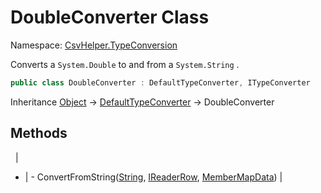 # DoubleConverter Class

Namespace: [CsvHelper.TypeConversion](/api/CsvHelper.TypeConversion)

Converts a ``System.Double`` to and from a ``System.String`` .

```cs
public class DoubleConverter : DefaultTypeConverter, ITypeConverter
```

Inheritance [Object](https://docs.microsoft.com/en-us/dotnet/api/system.object) -> [DefaultTypeConverter](/api/CsvHelper.TypeConversion/DefaultTypeConverter) -> DoubleConverter

## Methods
&nbsp; | &nbsp;
- | -
ConvertFromString([String](https://docs.microsoft.com/en-us/dotnet/api/system.string), [IReaderRow](/api/CsvHelper/IReaderRow), [MemberMapData](/api/CsvHelper.Configuration/MemberMapData)) | 
